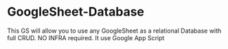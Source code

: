 # GoogleSheet-Database
This GS will allow you to use any GoogleSheet as a relational Database with full CRUD. NO INFRA required. It use Google App Script
